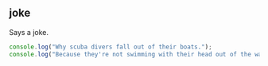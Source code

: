 ## joke

Says a joke.

```javascript
console.log("Why scuba divers fall out of their boats.");
console.log("Because they're not swimming with their head out of the water.");
```
